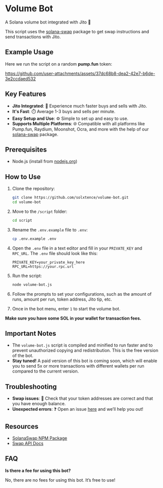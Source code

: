 
# Volume Bot

A Solana volume bot integrated with Jito 🚀

This script uses the [solana-swap](https://www.npmjs.com/package/@solxtence/solana-swap) package to get swap instructions and send transactions with Jito.

## Example Usage
Here we run the script on a random **pump.fun** token:


https://github.com/user-attachments/assets/37dc68b8-dea2-42e7-b6de-3e2ccdaed532



## Key Features

- **Jito Integrated**: 🚀 Experience much faster buys and sells with Jito.
- **It's Fast**: ⏱️ Average 1-3 buys and sells per minute.
- **Easy Setup and Use**: ⚙️ Simple to set up and easy to use.
- **Supports Multiple Platforms**: 🌐 Compatible with all platforms like Pump.fun, Raydium, Moonshot, Ocra, and more with the help of our [solana-swap](https://www.npmjs.com/package/@solxtence/solana-swap) package.

## Prerequisites

- Node.js (install from [nodejs.org](https://nodejs.org/))

## How to Use

1. Clone the repository:

   ```sh
   git clone https://github.com/solxtence/volume-bot.git
   cd volume-bot
   ```

2. Move to the `/script` folder:

   ```sh
   cd script
   ```

3. Rename the `.env.example` file to `.env`:

   ```sh
   cp .env.example .env
   ```

4. Open the `.env` file in a text editor and fill in your `PRIVATE_KEY` and `RPC_URL`. The `.env` file should look like this:

   ```
   PRIVATE_KEY=your_private_key_here
   RPC_URL=https://your.rpc.url
   ```

5. Run the script:

   ```sh
   node volume-bot.js
   ```

6. Follow the prompts to set your configurations, such as the amount of runs, amount per run, token address, Jito tip, etc.

7. Once in the bot menu, enter `1` to start the volume bot.

**Make sure you have some SOL in your wallet for transaction fees.**

## Important Notes

- The `volume-bot.js` script is compiled and minified to run faster and to prevent unauthorized copying and redistribution. This is the free version of the bot.
- **Stay tuned!** A paid version of this bot is coming soon, which will enable you to send 5x or more transactions with different wallets per run compared to the current version.

## Troubleshooting

- **Swap issues**: 🔄 Check that your token addresses are correct and that you have enough balance.
- **Unexpected errors**: ❓ Open an issue [here](https://github.com/solxtence/volume-bot/issues) and we’ll help you out!

## Resources

- [SolanaSwap NPM Package](https://www.npmjs.com/package/@solxtence/solana-swap)
- [Swap API Docs](https://docs.solxtence.com/swap)

## FAQ

**Is there a fee for using this bot?**

No, there are no fees for using this bot. It’s free to use!
